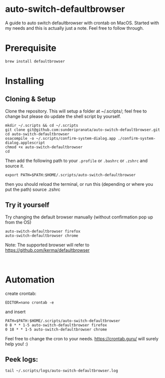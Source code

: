 # auto-switch-defaultbrowser
A guide to auto switch defaultbrowser with crontab on MacOS. Started with my needs and this is actually just a note. Feel free to follow through.

# Prerequisite

    brew install defaultbrowser



# Installing

## Cloning & Setup

Clone the repository. This will setup a folder at ~/.scripts/; feel free to change but please do update the shell script by yourself.

    mkdir ~/.scripts && cd ~/.scripts
    git clone git@github.com:sunderipranata/auto-switch-defaultbrowser.git
    cd auto-switch-defaultbrowser
    osacompile -o ~/.scripts/confirm-system-dialog.app ./confirm-system-dialog.applescript
    chmod +x auto-switch-defaultbrowser
    cd

Then add the following path to your `.profile` or `.bashrc` or `.zshrc` and source it.

    export PATH=$PATH:$HOME/.scripts/auto-switch-defaultbrowser

then you should reload the terminal, or run this (depending or where you put the path)
    source .zshrc

## Try it yourself
Try changing the default browser manually (without confirmation pop up from the OS)

    auto-switch-defaultbrowser firefox
    auto-switch-defaultbrowser chrome
    
Note: The supported browser will refer to https://github.com/kerma/defaultbrowser

<br>

# Automation
create crontab:

    EDITOR=nano crontab -e

and insert

    PATH=$PATH:$HOME/.scripts/auto-switch-defaultbrowser
    0 8 * * 1-5 auto-switch-defaultbrowser firefox 
    0 18 * * 1-5 auto-switch-defaultbrowser chrome

Feel free to change the cron to your needs. https://crontab.guru/ will surely help you! :)


## Peek logs:
    tail ~/.scripts/logs/auto-switch-defaultbrowser.log
